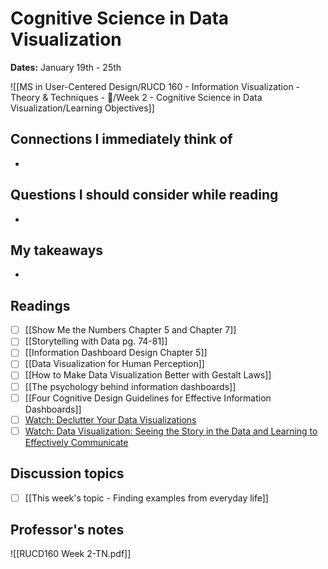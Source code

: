 # Cognitive Science in Data Visualization
**Dates:** January 19th - 25th

![[MS in User-Centered Design/RUCD 160 - Information Visualization - Theory & Techniques  - 💾/Week 2 - Cognitive Science in Data Visualization/Learning Objectives]]

## Connections I immediately think of
- 

## Questions I should consider while reading
- 

## My takeaways
- 


## Readings
- [ ] [[Show Me the Numbers Chapter 5 and Chapter 7]]
- [ ] [[Storytelling with Data pg. 74-81]]
- [ ] [[Information Dashboard Design Chapter 5]]
- [ ] [[Data Visualization for Human Perception]]
- [ ] [[How to Make Data Visualization Better with Gestalt Laws]]
- [ ] [[The psychology behind information dashboards]]
- [ ] [[Four Cognitive Design Guidelines for Effective Information Dashboards]]
- [ ] [Watch: Declutter Your Data Visualizations](https://www.youtube.com/watch?v=X79o46W5plI&feature=youtu.be)
- [ ] [Watch: Data Visualization: Seeing the Story in the Data and Learning to Effectively Communicate](https://www.youtube.com/watch?v=IHHPO4VhucY&ab_channel=TylerRinker)

## Discussion topics
- [ ] [[This week's topic - Finding examples from everyday life]]

## Professor's notes

![[RUCD160 Week 2-TN.pdf]]